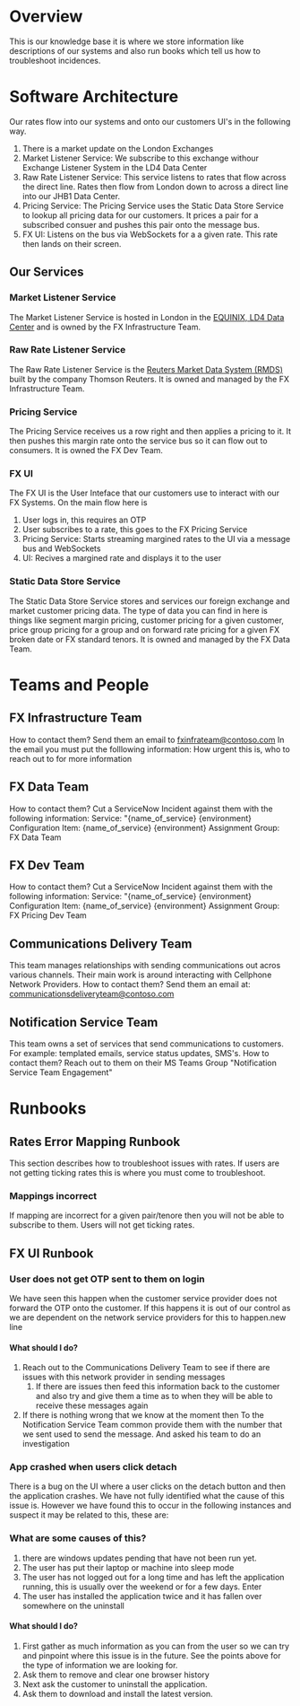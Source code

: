 # Overview
This is our knowledge base it is where we store information like descriptions of our systems and also run books which tell us how to troubleshoot incidences.

# Software Architecture
Our rates flow into our systems and onto our customers UI's in the following way. 
1. There is a market update on the London Exchanges
1. Market Listener Service: We subscribe to this exchange withour Exchange Listener System in the LD4 Data Center
1. Raw Rate Listener Service: This service listens to rates that flow across the direct line.  Rates then flow from London down to across a direct line into our JHB1 Data Center. 
1. Pricing Service: The Pricing Service uses the Static Data Store Service to lookup all pricing data for our customers. It prices a pair for a subscribed consuer and pushes this pair onto the message bus.
1. FX UI: Listens on the bus via WebSockets for a a given rate. This rate then lands on their screen. 

## Our Services
### Market Listener Service
The Market Listener Service is hosted in London in the [EQUINIX, LD4 Data Center](https://www.equinix.com/data-centers/europe-colocation/united-kingdom-colocation/london-data-centers/ld4) and is owned by the FX Infrastructure Team. 

### Raw Rate Listener Service
The Raw Rate Listener Service is the [Reuters Market Data System (RMDS)](https://en.wikipedia.org/wiki/Reuters_Market_Data_System) built by the company Thomson Reuters. It is owned and managed by the FX Infrastructure Team.

### Pricing Service
The Pricing Service receives us a row right and then applies a pricing to it. It then pushes this margin rate onto the service bus so it can flow out to consumers. It is owned the FX Dev Team.

### FX UI
The FX UI is the User Inteface that our customers use to interact with our FX Systems. On the main flow here is 
1. User logs in, this requires an OTP
1. User subscribes to a rate, this goes to the FX Pricing Service
1. Pricing Service: Starts streaming margined rates to the UI via a message bus and WebSockets
1. UI: Recives a margined rate and displays it to the user

### Static Data Store Service 
The Static Data Store Service stores and services our foreign exchange and market customer pricing data. The type of data you can find in here is things like segment margin pricing, customer pricing for a given customer,  price group pricing for a group and on forward rate pricing for a given FX broken date or FX standard tenors. It is owned and managed by the FX Data Team.

# Teams and People
## FX Infrastructure Team
How to contact them? Send them an email to fxinfrateam@contoso.com
In the email you must put the folllowing information: How urgent this is, who to reach out to for more information

## FX Data Team
How to contact them? 
Cut a ServiceNow Incident against them with the following information: 
Service: "{name_of_service} {environment}
Configuration Item: {name_of_service} {environment}
Assignment Group: FX Data Team

## FX Dev Team 
How to contact them? 
Cut a ServiceNow Incident against them with the following information: 
Service: "{name_of_service} {environment}
Configuration Item: {name_of_service} {environment}
Assignment Group: FX Pricing Dev Team

## Communications Delivery Team
This team manages relationships with sending communications out acros various channels. Their main work is around interacting with Cellphone Network Providers.
How to contact them? 
Send them an email at: communicationsdeliveryteam@contoso.com

## Notification Service Team
This team owns a set of services that send communications to customers. For example: templated emails, service status updates, SMS's.
How to contact them? 
Reach out to them on their MS Teams Group "Notification Service Team Engagement"

# Runbooks

## Rates Error Mapping Runbook
This section describes how to troubleshoot issues with rates. If users are not getting ticking rates this is where you must come to troubleshoot.

### Mappings incorrect
If mapping are incorrect for a given pair/tenore then you will  not be able to subscribe to them. Users will not get ticking rates.

## FX UI Runbook
### User does not get OTP sent to them on login
We have seen this happen when the customer service provider does not forward the OTP onto the customer. If this happens it is out of our control as we are dependent on the network service providers for this to happen.new line

#### What should I do? ####
1. Reach out to the Communications Delivery Team to see if there are issues with this network provider in sending messages
    1. If there are issues then feed this information back to the customer and also try and give them a time as to when they will be able to receive these messages again
1. If there is nothing wrong that we know at the moment then To the Notification Service Team common provide them with the number that we sent used to send the message. And asked his team to do an investigation

### App crashed when users click detach
There is a bug on the UI where a user clicks on the detach button and then the application crashes. We have not fully identified what the cause of this issue is. 
However we have found this to occur in the following instances and suspect it may be related to this, these are: 
### What are some causes of this? 
1. there are windows updates pending that have not been run yet. 
1. The user has put their laptop or machine into sleep mode
1. The user has not logged out for a long time and has left the application running, this is usually over the weekend or for a few days. Enter
1. The user has installed the application twice and it has fallen over somewhere on the uninstall

#### What should I do? ####
1. First gather as much information as you can from the user so we can try and pinpoint where this issue is in the future. See the points above for the type of information we are looking for.
2. Ask them to remove and clear one browser history
3. Next ask the customer to uninstall the application.
4. Ask them to download and install the latest version.
